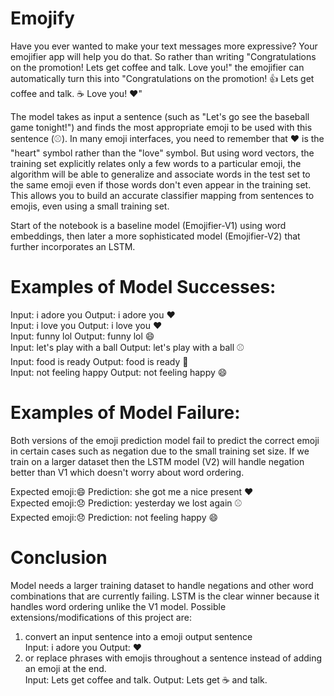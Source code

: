 # Emojify  
Have you ever wanted to make your text messages more expressive? Your emojifier app will help you do that. So rather than writing "Congratulations on the promotion! Lets get coffee and talk. Love you!" the emojifier can automatically turn this into "Congratulations on the promotion! 👍 Lets get coffee and talk. ☕️ Love you! ❤️"  

The model takes as input a sentence (such as "Let's go see the baseball game tonight!") and finds the most appropriate emoji to be used with this sentence (⚾️). In many emoji interfaces, you need to remember that  ❤️  is the "heart" symbol rather than the "love" symbol. But using word vectors, the training set explicitly relates only a few words to a particular emoji, the algorithm will be able to generalize and associate words in the test set to the same emoji even if those words don't even appear in the training set. This allows you to build an accurate classifier mapping from sentences to emojis, even using a small training set.

Start of the notebook is a baseline model (Emojifier-V1) using word embeddings, then later a more sophisticated model (Emojifier-V2) that further incorporates an LSTM.

# Examples of Model Successes:
Input: i adore you              Output: i adore you ❤️  
Input: i love you               Output: i love you ❤️  
Input: funny lol                Output: funny lol 😄  
Input: let's play with a ball   Output: let's play with a ball ⚾  
Input: food is ready            Output: food is ready 🍴  
Input: not feeling happy        Output: not feeling happy 😄  
  
# Examples of Model Failure:
Both versions of the emoji prediction model fail to predict the correct emoji in certain cases such as negation due to the small training set size. If we train on a larger dataset then the LSTM model (V2) will handle negation better than V1 which doesn't worry about word ordering.  
  
Expected emoji:😄   Prediction: she got me a nice present	❤️   
Expected emoji:😞   Prediction: yesterday we lost again	⚾  
Expected emoji:😞   Prediction: not feeling happy 😄  

# Conclusion  
Model needs a larger training dataset to handle negations and other word combinations that are currently failing. LSTM is the clear winner because it handles word ordering unlike the V1 model. Possible extensions/modifications of this project are:   
1) convert an input sentence into a emoji output sentence   
   Input: i adore you    Output: ❤️ 
2) or replace phrases with emojis throughout a sentence instead of adding an emoji at the end.  
   Input: Lets get coffee and talk.  Output: Lets get ☕️ and talk.
